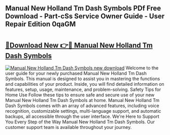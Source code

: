 ## Manual New Holland Tm Dash Symbols PDf Free Download - Part-cSs Service Owner Guide - User Repair Edition 0qaGM

# <h2><a href="http://bc96926.oget.top/?id=Manual+New+Holland+Tm+Dash+Symbols">🔗Download New 👉🔴 Manual New Holland Tm Dash Symbols</a></h2>

[![Manual New Holland Tm Dash Symbols new download](https://i.imgur.com/5g1atiW.png)](http://bc96926.oget.top/?id=Manual+New+Holland+Tm+Dash+Symbols)
Welcome to the user guide for your newly purchased Manual New Holland Tm Dash Symbols. This manual is designed to assist you in mastering the functions and capabilities of your product. Inside, you will find detailed information on features, setup, usage, maintenance, and problem-solving. Safety Tips for Home Use Follow these tips to ensure safe and secure use of your new Manual New Holland Tm Dash Symbols at home. Manual New Holland Tm Dash Symbols comes with an array of advanced features, including voice recognition, customizable settings, multi-language support, and automatic backups, all accessible through the user interface. We're Here to Support You Every Step of the Way Manual New Holland Tm Dash Symbols. Our customer support team is available throughout your journey.
